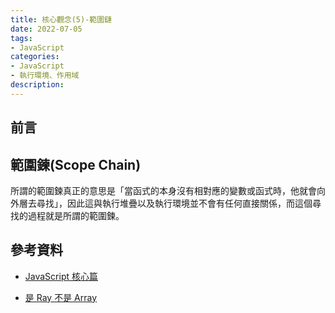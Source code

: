 ```yaml
---
title: 核心觀念(5)-範圍鏈
date: 2022-07-05
tags:
- JavaScript
categories:
- JavaScript
- 執行環境、作用域
description:
---
```


## 前言

## 範圍鍊(Scope Chain)

所謂的範圍鍊真正的意思是「當函式的本身沒有相對應的變數或函式時，他就會向外層去尋找」，因此這與執行堆疊以及執行環境並不會有任何直接關係，而這個尋找的過程就是所謂的範圍鍊。


## 參考資料
- [JavaScript 核心篇](https://www.hexschool.com/courses/js-core.html)

- [是 Ray 不是 Array](https://israynotarray.com/javascript/20200502/2917226562/)